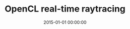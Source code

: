 ---
layout: inner
position: right
title: 'OpenCL real-time raytracing'
date: 2015-01-01 00:00:00
categories: development
tags: Raytracing OpenCL Parallel GPU
featured_image: '/img/posts/portfolio/raytracer/shadows-aa.jpg'
lead_text: 'Example of soft shadows and anti-aliasing.'
project_link: ''
---